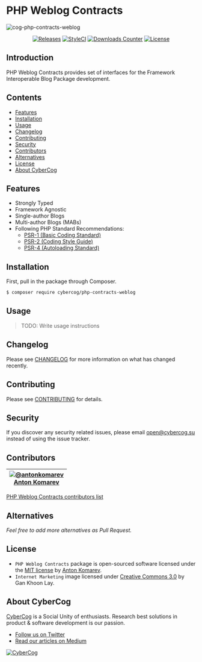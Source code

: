 # PHP Weblog Contracts

![cog-php-contracts-weblog](https://user-images.githubusercontent.com/1849174/38777266-a428ca5e-40ad-11e8-9965-665bd7405719.png)

<p align="center">
<a href="https://github.com/cybercog/php-contracts-weblog/releases"><img src="https://img.shields.io/github/release/cybercog/php-contracts-weblog.svg?style=flat-square" alt="Releases"></a>
<a href="https://styleci.io/repos/128128714"><img src="https://styleci.io/repos/128128714/shield" alt="StyleCI"></a>
<a href="https://packagist.org/packages/cybercog/php-contracts-weblog"><img src="https://img.shields.io/packagist/dt/cybercog/php-contracts-weblog.svg?style=flat-square" alt="Downloads Counter"></a>
<a href="https://github.com/cybercog/php-contracts-weblog/blob/master/LICENSE"><img src="https://img.shields.io/github/license/cybercog/php-contracts-weblog.svg?style=flat-square" alt="License"></a>
</p>

## Introduction

PHP Weblog Contracts provides set of interfaces for the Framework Interoperable Blog Package development.

## Contents

- [Features](#features)
- [Installation](#installation)
- [Usage](#usage)
- [Changelog](#changelog)
- [Contributing](#contributing)
- [Security](#security)
- [Contributors](#contributors)
- [Alternatives](#alternatives)
- [License](#license)
- [About CyberCog](#about-cybercog)

## Features

- Strongly Typed
- Framework Agnostic
- Single-author Blogs
- Multi-author Blogs (MABs)
- Following PHP Standard Recommendations:
  - [PSR-1 (Basic Coding Standard)](http://www.php-fig.org/psr/psr-1/)
  - [PSR-2 (Coding Style Guide)](http://www.php-fig.org/psr/psr-2/)
  - [PSR-4 (Autoloading Standard)](http://www.php-fig.org/psr/psr-4/)

## Installation

First, pull in the package through Composer.

```sh
$ composer require cybercog/php-contracts-weblog
```

## Usage

> TODO: Write usage instructions

## Changelog

Please see [CHANGELOG](CHANGELOG.md) for more information on what has changed recently.

## Contributing

Please see [CONTRIBUTING](CONTRIBUTING.md) for details.

## Security

If you discover any security related issues, please email open@cybercog.su instead of using the issue tracker.

## Contributors

| <a href="https://github.com/antonkomarev">![@antonkomarev](https://avatars.githubusercontent.com/u/1849174?s=110)<br />Anton Komarev</a> |  
| :---: |

[PHP Weblog Contracts contributors list](../../contributors)

## Alternatives

*Feel free to add more alternatives as Pull Request.*

## License

- `PHP Weblog Contracts` package is open-sourced software licensed under the [MIT license](LICENSE) by [Anton Komarev].
- `Internet Marketing` image licensed under [Creative Commons 3.0](https://creativecommons.org/licenses/by/3.0/us/) by Gan Khoon Lay.

## About CyberCog

[CyberCog](https://cybercog.ru) is a Social Unity of enthusiasts. Research best solutions in product & software development is our passion.

- [Follow us on Twitter](https://twitter.com/cybercog)
- [Read our articles on Medium](https://medium.com/cybercog)

<a href="https://cybercog.ru"><img src="https://cloud.githubusercontent.com/assets/1849174/18418932/e9edb390-7860-11e6-8a43-aa3fad524664.png" alt="CyberCog"></a>

[Anton Komarev]: https://komarev.com
